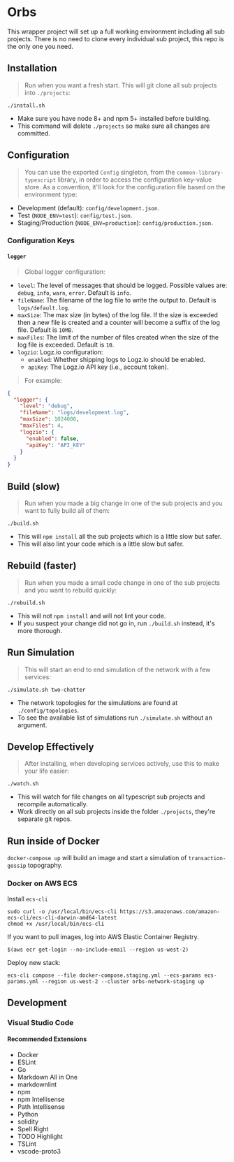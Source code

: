 # Orbs

This wrapper project will set up a full working environment including all sub projects. There is no need to clone every individual sub project, this repo is the only one you need.

## Installation

> Run when you want a fresh start. This will git clone all sub projects into `./projects`:

`./install.sh`

* Make sure you have node 8+ and npm 5+ installed before building.
* This command will delete `./projects` so make sure all changes are committed.

## Configuration

> You can use the exported `Config` singleton, from the `common-library-typescript` library, in order to access the configuration key-value store. As a convention, it'll look for the configuration file based on the environment type:

* Development (default): `config/development.json`.
* Test (`NODE_ENV=test`): `config/test.json`.
* Staging/Production (`NODE_ENV=production`): `config/production.json`.

### Configuration Keys

#### `logger`

> Global logger configuration:

* `level`: The level of messages that should be logged. Possible values are: `debug`, `info`, `warn`, `error`. Default is `info`.
* `fileName`: The filename of the log file to write the output to. Default is `logs/default.log`.
* `maxSize`: The max size (in bytes) of the log file. If the size is exceeded then a new file is created and a counter will become a suffix of the log file. Default is `10MB`.
* `maxFiles`: The limit of the number of files created when the size of the log file is exceeded. Default is `10`.
* `logzio`: Logz.io configuration:
  * `enabled`: Whether shipping logs to Logz.io should be enabled.
  * `apiKey`: The Logz.io API key (i.e., account token).

> For example:

```json
{
  "logger": {
    "level": "debug",
    "fileName": "logs/development.log",
    "maxSize": 1024000,
    "maxFiles": 4,
    "logzio": {
      "enabled": false,
      "apiKey": "API_KEY"
    }
  }
}
```

## Build (slow)

> Run when you made a big change in one of the sub projects and you want to fully build all of them:

`./build.sh`

* This will `npm install` all the sub projects which is a little slow but safer.
* This will also lint your code which is a little slow but safer.

## Rebuild (faster)

> Run when you made a small code change in one of the sub projects and you want to rebuild quickly:

`./rebuild.sh`

* This will not `npm install` and will not lint your code.
* If you suspect your change did not go in, run `./build.sh` instead, it's more thorough.

## Run Simulation

> This will start an end to end simulation of the network with a few services:

`./simulate.sh two-chatter`

* The network topologies for the simulations are found at `./config/topologies`.
* To see the available list of simulations run `./simulate.sh` without an argument.

## Develop Effectively

> After installing, when developing services actively, use this to make your life easier:

`./watch.sh`

* This will watch for file changes on all typescript sub projects and recompile automatically.
* Work directly on all sub projects inside the folder `./projects`, they're separate git repos.

## Run inside of Docker

`docker-compose up` will build an image and start a simulation of `transaction-gossip` topography.

### Docker on AWS ECS

Install `ecs-cli`

```
sudo curl -o /usr/local/bin/ecs-cli https://s3.amazonaws.com/amazon-ecs-cli/ecs-cli-darwin-amd64-latest
chmod +x /usr/local/bin/ecs-cli
```

If you want to pull images, log into AWS Elastic Container Registry.

```
$(aws ecr get-login --no-include-email --region us-west-2)
```

Deploy new stack:

```
ecs-cli compose --file docker-compose.staging.yml --ecs-params ecs-params.yml --region us-west-2 --cluster orbs-network-staging up
```

## Development

### Visual Studio Code

#### Recommended Extensions

* Docker
* ESLint
* Go
* Markdown All in One
* markdownlint
* npm
* npm Intellisense
* Path Intellisense
* Python
* solidity
* Spell Right
* TODO Highlight
* TSLint
* vscode-proto3
